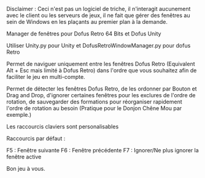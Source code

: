 Disclaimer : Ceci n'est pas un logiciel de triche, il n'interagit aucunement avec le client ou les serveurs de jeux, il ne fait que gérer des fenêtres au sein de Windows en les plaçants au premier plan à la demande.

Manager de fenêtres pour Dofus Retro 64 Bits et Dofus Unity

Utiliser Unity.py pour Unity et DofusRetroWindowManager.py pour dofus Retro

Permet de naviguer uniquement entre les fenêtres Dofus Retro (Equivalent Alt + Esc mais limité à Dofus Retro) dans l'ordre que vous souhaitez afin de faciliter le jeu en multi-compte.

Permet de détecter les fenêtres Dofus Retro, de les ordonner par Bouton et Drag and Drop, d'ignorer certaines fenêtres pour les exclures de l'ordre de rotation, de sauvegarder des formations pour réorganiser rapidement l'ordre de rotation au besoin (Pratique pour le Donjon Chêne Mou par exemple.)

Les raccourcis claviers sont personalisables

Raccourcis par défaut :

F5 : Fenêtre suivante
F6 : Fenêtre précédente
F7 : Ignorer/Ne plus ignorer la fenêtre active

Bon jeu à vous.
